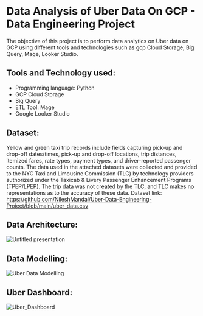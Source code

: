 # Data Analysis of Uber Data On GCP - Data Engineering Project
The objective of this project is to perform data analytics on Uber data on GCP using different tools and technologies such as gcp Cloud Storage, Big Query, Mage, Looker Studio.

## Tools and Technology used:
- Programming language: Python
- GCP Cloud Storage
- Big Query
- ETL Tool: Mage
- Google Looker Studio

## Dataset:
Yellow and green taxi trip records include fields capturing pick-up and drop-off dates/times, pick-up and drop-off locations, trip distances, itemized fares, rate types, payment types, and driver-reported passenger counts. The data used in the attached datasets were collected and provided to the NYC Taxi and Limousine Commission (TLC) by technology providers authorized under the Taxicab & Livery Passenger Enhancement Programs (TPEP/LPEP). The trip data was not created by the TLC, and TLC makes no representations as to the accuracy of these data.
Dataset link: https://github.com/NileshMandal/Uber-Data-Engineering-Project/blob/main/uber_data.csv

## Data Architecture:
![Untitled presentation](https://github.com/NileshMandal/Uber-Data-Engineering-Project/assets/68818014/b5b74e58-7312-4b0c-9b9f-5619439c2fef)

## Data Modelling:
![Uber Data Modelling](https://github.com/NileshMandal/Uber-Data-Engineering-Project/assets/68818014/79685bc6-59b8-4d3f-95a6-f1a5304c4311)

## Uber Dashboard:
![Uber_Dashboard](https://github.com/NileshMandal/Uber-Data-Engineering-Project/assets/68818014/569ba0f5-523d-42ef-9da9-36afb52fd3fa)
